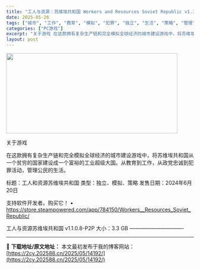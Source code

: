 ```yaml
---
title: "工人与资源：苏维埃共和国 Workers and Resources Soviet Republic v1.1.0.8"
date: 2025-05-26
tags: ["城市", "工作", "教育", "模拟", "犯罪", "独立", "生活", "策略", "管理", "经济"]
categories: ["PC游戏"]
excerpt: "关于游戏 在这款拥有复杂生产链和完全模拟全球经济的城市建设游戏中，将苏维埃共和国从一个贫穷的国家建设成一个富裕的工业超级大国。从教育到工作，从政党忠诚到犯罪活动，管理公民的生活。 标题：工人和资源苏维埃共和国 类型：独立、模拟、策略 发售日期：2024年6月20日 支持软件开发者。购买它！ • ht&hellip;"
layout: post
---
```


<img src="https://2cy.202588.cn/wp-content/uploads/2025/05/2025052601485894.webp" alt="" width="460" height="215" class="aligncenter size-full wp-image-14196" />

关于游戏

在这款拥有复杂生产链和完全模拟全球经济的城市建设游戏中，将苏维埃共和国从一个贫穷的国家建设成一个富裕的工业超级大国。从教育到工作，从政党忠诚到犯罪活动，管理公民的生活。

标题：工人和资源苏维埃共和国
类型：独立、模拟、策略
发售日期：2024年6月20日

支持软件开发者。购买它！
• https://store.steampowered.com/app/784150/Workers__Resources_Soviet_Republic/

工人与资源苏维埃共和国 v1.1.0.8-P2P
大小：3.3 GB
——————————- 

---
📖 **下载地址/原文地址：** 本文最初发布于我的博客网站：[https://2cy.202588.cn/2025/05/14192/](https://2cy.202588.cn/2025/05/14192/)
